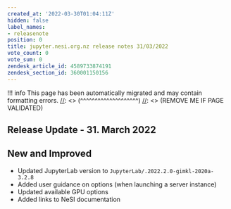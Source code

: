 ```yaml
---
created_at: '2022-03-30T01:04:11Z'
hidden: false
label_names:
- releasenote
position: 0
title: jupyter.nesi.org.nz release notes 31/03/2022
vote_count: 0
vote_sum: 0
zendesk_article_id: 4589733874191
zendesk_section_id: 360001150156
---
```



[//]: <> (REMOVE ME IF PAGE VALIDATED)
[//]: <> (vvvvvvvvvvvvvvvvvvvv)
!!! info
    This page has been automatically migrated and may contain formatting errors.
[//]: <> (^^^^^^^^^^^^^^^^^^^^)
[//]: <> (REMOVE ME IF PAGE VALIDATED)
<h2 id="ReleaseNotes-ReleaseUpdate-11.July2019">Release Update - 31. March 2022</h2>
<h2 id="ReleaseNotes-NewandImproved">New and Improved</h2>
<ul>
<li data-stringify-indent="0" data-stringify-border="0">Updated JupyterLab version to<span> </span><code class="c-mrkdwn__code" data-stringify-type="code">JupyterLab/.2022.2.0-gimkl-2020a-3.2.8</code>
</li>
<li data-stringify-indent="0" data-stringify-border="0">Added user guidance on options (when launching a server instance)</li>
<li>Updated available GPU options</li>
<li data-stringify-indent="0" data-stringify-border="0">Added links to NeSI documentation</li>
</ul>